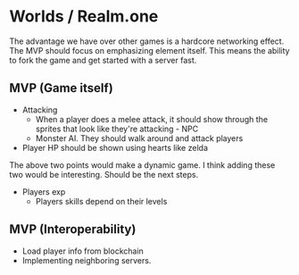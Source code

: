 # Worlds / Realm.one
The advantage we have over other games is a hardcore networking effect. The MVP
should focus on emphasizing element itself. This means the ability to fork the
game and get started with a server fast.

## MVP (Game itself)
- Attacking
  - When a player does a melee attack, it should show through the sprites that
  look like they're attacking - NPC
  - Monster AI. They should walk around and attack players
- Player HP should be shown using hearts like zelda

The above two points would make a dynamic game. I think adding these two would
be interesting. Should be the next steps.

- Players exp
  - Players skills depend on their levels

## MVP (Interoperability)
- Load player info from blockchain
- Implementing neighboring servers.

